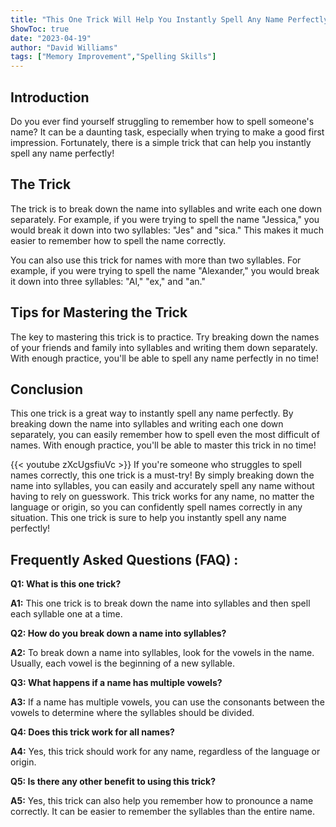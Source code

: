 ```yaml
---
title: "This One Trick Will Help You Instantly Spell Any Name Perfectly!"
ShowToc: true 
date: "2023-04-19"
author: "David Williams" 
tags: ["Memory Improvement","Spelling Skills"]
---
```

## Introduction

Do you ever find yourself struggling to remember how to spell someone's name? It can be a daunting task, especially when trying to make a good first impression. Fortunately, there is a simple trick that can help you instantly spell any name perfectly!

## The Trick

The trick is to break down the name into syllables and write each one down separately. For example, if you were trying to spell the name "Jessica," you would break it down into two syllables: "Jes" and "sica." This makes it much easier to remember how to spell the name correctly.

You can also use this trick for names with more than two syllables. For example, if you were trying to spell the name "Alexander," you would break it down into three syllables: "Al," "ex," and "an."

## Tips for Mastering the Trick

The key to mastering this trick is to practice. Try breaking down the names of your friends and family into syllables and writing them down separately. With enough practice, you'll be able to spell any name perfectly in no time!

## Conclusion

This one trick is a great way to instantly spell any name perfectly. By breaking down the name into syllables and writing each one down separately, you can easily remember how to spell even the most difficult of names. With enough practice, you'll be able to master this trick in no time!

{{< youtube zXcUgsfiuVc >}} 
If you're someone who struggles to spell names correctly, this one trick is a must-try! By simply breaking down the name into syllables, you can easily and accurately spell any name without having to rely on guesswork. This trick works for any name, no matter the language or origin, so you can confidently spell names correctly in any situation. This one trick is sure to help you instantly spell any name perfectly!

## Frequently Asked Questions (FAQ) :
**Q1: What is this one trick?**

**A1:** This one trick is to break down the name into syllables and then spell each syllable one at a time.

**Q2: How do you break down a name into syllables?**

**A2:** To break down a name into syllables, look for the vowels in the name. Usually, each vowel is the beginning of a new syllable.

**Q3: What happens if a name has multiple vowels?**

**A3:** If a name has multiple vowels, you can use the consonants between the vowels to determine where the syllables should be divided.

**Q4: Does this trick work for all names?**

**A4:** Yes, this trick should work for any name, regardless of the language or origin.

**Q5: Is there any other benefit to using this trick?**

**A5:** Yes, this trick can also help you remember how to pronounce a name correctly. It can be easier to remember the syllables than the entire name.





